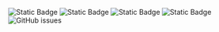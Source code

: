 ![Static Badge](https://img.shields.io/badge/blacklists-60-000000) ![Static Badge](https://img.shields.io/badge/blacklisted-2943910-cc0000) ![Static Badge](https://img.shields.io/badge/whitelisted-2242-00CC00) ![Static Badge](https://img.shields.io/badge/streaming_blacklist-28106-000000) ![GitHub issues](https://img.shields.io/github/issues/fabriziosalmi/blacklists)
